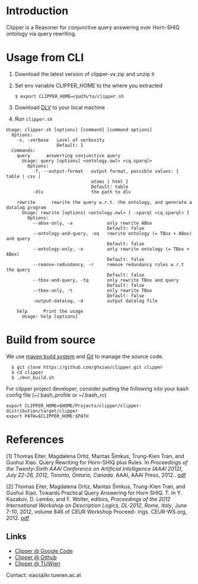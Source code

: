 # Introduction 

Clipper is a Reasoner for conjunctive query answering over Horn-SHIQ ontology via query rewriting. 

# Usage from CLI

1. Download the latest version of clipper-vx.zip and unzip it
2. Set env variable CLIPPER_HOME to the where you extracted 

   `$ export CLIPPER_HOME=/path/to/clipper.sh`

3. Download [DLV](http://www.dlvsystem.com/dlvsystem/index.php/DLV) to your local machine
4. Run `clipper.sh` 

```
Usage: clipper.sh [options] [command] [command options]
  Options:
    -v, -verbose   Level of verbosity
                   Default: 1
  Commands:
    query      answerting conjunctive query
      Usage: query [options] <ontology.owl> <cq.sparql>      
        Options:
          -f, --output-format   output format, possible values: { table | csv |
                                atoms | html }
                                Default: table
          -dlv                  the path to dlv

    rewrite      rewrite the query w.r.t. the ontology, and generate a datalog program
      Usage: rewrite [options] <ontology.owl> [ -sparql <cq.sparql> ]       
        Options:
          --abox-only, -a             only rewrite ABox
                                      Default: false
          --ontology-and-query, -oq   rewrite ontology (= TBox + ABox) and query
                                      Default: false
          --ontology-only, -o         only rewrite ontology (= TBox + ABox)
                                      Default: false
          --remove-redundancy, -r     remove redundancy rules w.r.t the query
                                      Default: false
          --tbox-and-query, -tq       only rewrite TBox and query
                                      Default: false
          --tbox-only, -t             only rewrite TBox
                                      Default: false
          -output-datalog, -d         output datalog file 

    help      Print the usage
      Usage: help [options]
```

# Build from source 
We use [maven build system](http://maven.apache.org) and [Git](http://git-scm.com) to manage the source code.

	  $ git clone https://github.com/ghxiao/clipper.git clipper
	  $ cd clipper
	  $ ./mvn_build.sh
	  
For clipper project developer, consider putting the following into
your bash config file (~/.bash_profile or ~/.bash_rc)

    export CLIPPER_HOME=$HOME/Projects/clipper/clipper-distribution/target/clipper 
    export PATH=$CLIPPER_HOME:$PATH


# References

[1] Thomas Eiter, Magdalena Ortiz, Mantas Šimkus, Trung-Kien Tran, and Guohui Xiao. 
Query Rewriting for Horn-SHIQ plus Rules. In
_Proceedings of the Twenty-Sixth AAAI Conference on Artificial
Intelligence (AAAI 2012), July 22-26, 2012, Toronto, Ontario, Canada_.
AAAI, AAAI Press, 2012.. [pdf](http://www.kr.tuwien.ac.at/staff/xiao/pub/2012/eostx2012-aaai-hshiq.pdf)

[2] Thomas Eiter, Magdalena Ortiz, Mantas Šimkus, Trung-Kien Tran, and
Guohui Xiao. Towards Practical Query Answering for Horn SHIQ. T.
In Y. Kazakov, D. Lembo, and F.
Wolter, editors, _Proceedings of the 2012 International Workshop on
Description Logics, DL-2012, Rome, Italy_, June 7-10, 2012, volume 846
of CEUR Workshop Proceed- ings. CEUR-WS.org, 2012. [pdf](http://www.kr.tuwien.ac.at/staff/xiao/pub/2012/eostx2012-dl-hshiq.pdf)




## Links 

* [Clipper @ Google Code](http://code.google.com/p/clipper-reasoner)
* [Clipper @ Github](https://github.com/ghxiao/clipper)
* [Clipper @ TUWien](http://www.kr.tuwien.ac.at/research/systems/clipper/index.html)

Contact: xiao(a)kr.tuwien.ac.at
